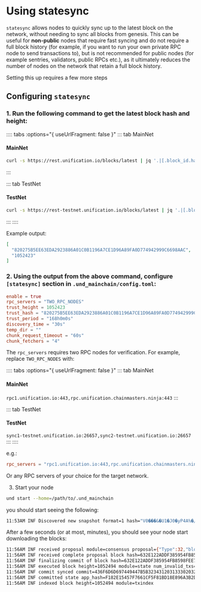 # Using statesync

`statesync` allows nodes to quickly sync up to the latest block on the network, without needing to sync all blocks
from genesis. This can be useful for **non-public** nodes that require fast syncing and do not require a full block
history (for example, if you want to run your own private RPC node to send transactions to), but is not recommended for
public nodes (for example sentries, validators, public RPCs etc.), as it ultimately reduces the number of nodes on the
network that retain a full block history.

Setting this up requires a few more steps

## Configuring `statesync`

### 1. Run the following command to get the latest block hash and height:

:::: tabs :options="{ useUrlFragment: false }"
::: tab MainNet
#### MainNet
```bash
curl -s https://rest.unification.io/blocks/latest | jq '.|[.block_id.hash,.block.header.height]'
```
:::

::: tab TestNet
#### TestNet
```bash
curl -s https://rest-testnet.unification.io/blocks/latest | jq '.|[.block_id.hash,.block.header.height]'
```
:::
::::

Example output:

```json
[
  "820275B5EE63EDA2923886A01C0B1196A7CE1D96A89FA0D774942999C6698AAC",
  "1052423"
]
```

### 2. Using the output from the above command, configure `[statesync]` section in `.und_mainchain/config.toml`:

```toml
enable = true
rpc_servers = "TWO_RPC_NODES"
trust_height = 1052423
trust_hash = "820275B5EE63EDA2923886A01C0B1196A7CE1D96A89FA0D774942999C6698AAC"
trust_period = "168h0m0s"
discovery_time = "30s"
temp_dir = ""
chunk_request_timeout = "60s"
chunk_fetchers = "4"
```

The `rpc_servers` requires two RPC nodes for verification. For example, replace `TWO_RPC_NODES` with:

:::: tabs :options="{ useUrlFragment: false }"
::: tab MainNet
#### MainNet
`rpc1.unification.io:443,rpc.unification.chainmasters.ninja:443`
:::

::: tab TestNet
#### TestNet
`sync1-testnet.unification.io:26657,sync2-testnet.unification.io:26657`
:::
::::

e.g.:

```toml
rpc_servers = "rpc1.unification.io:443,rpc.unification.chainmasters.ninja:443"
```

Or any RPC servers of your choice for the target network.

3. Start your node

```bash
und start --home=/path/to/.und_mainchain
```

you should start seeing the following:

```bash
11:53AM INF Discovered new snapshot format=1 hash="V0���&�U1�J0�yP4A%�/���GŽ@\x05�<�j" height=1051600 module=statesync
```

After a few seconds (or at most, minutes), you should see your node start downloading the blocks:

```bash
11:56AM INF received proposal module=consensus proposal={"Type":32,"block_id":{"hash":"632E122ADDF385954FB8598FEE7D89EB09D7E93746FB36D2F12DECFEB7F07D9E","parts":{"hash":"E8246C504B9BC14275874A90C95E6AA035678302AD3BF9269B6F253B04C038BE","total":1}},"height":1052494,"pol_round":-1,"round":0,"signature":"HYJz0rV7o6bNm7za82sj1Az1rV25qVkLh9Y4s0K95nf86uVq+YmuDIf3LtIP7pDfFEYErxNVyeSplPGh7IVHDQ==","timestamp":"2022-05-19T10:56:03.273030584Z"}
11:56AM INF received complete proposal block hash=632E122ADDF385954FB8598FEE7D89EB09D7E93746FB36D2F12DECFEB7F07D9E height=1052494 module=consensus
11:56AM INF finalizing commit of block hash=632E122ADDF385954FB8598FEE7D89EB09D7E93746FB36D2F12DECFEB7F07D9E height=1052494 module=consensus num_txs=0 root=7EC77102840743503BD71FD89F60FD0B912DD0DE27575408B6AD67990CE4A6B8
11:56AM INF executed block height=1052494 module=state num_invalid_txs=0 num_valid_txs=0
11:56AM INF commit synced commit=436F6D6D697449447B5B3234312031333020323235203834203837203234372031303220323820323435203234382032372032303920313432203133372031303620353920343520323220323020313737203135342032303320323338203136352030203231322034392031383620313638203433203839203233395D3A3130304634457D
11:56AM INF committed state app_hash=F182E15457F7661CF5F81BD18E896A3B2D1614B19ACBEEA500D431BAA82B59EF height=1052494 module=state num_txs=0
11:56AM INF indexed block height=1052494 module=txindex
```

